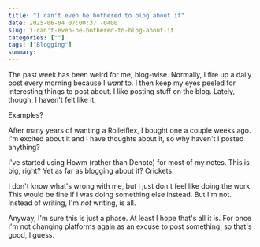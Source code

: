 ```yaml
---
title: "I can't even be bothered to blog about it"
date: 2025-06-04 07:00:37 -0400
slug: i-can't-even-be-bothered-to-blog-about-it
categories: [""]
tags: ["Blogging"]
summary: 
---
```


The past week has been weird for me, blog-wise. Normally, I fire up a daily post every morning because I _want_ to. I then keep my eyes peeled for interesting things to post about. I like posting stuff on the blog. Lately, though, I haven't felt like it.

Examples?

After many years of wanting a Rolleiflex, I bought one a couple weeks ago. I'm excited about it and I have thoughts about it, so why haven't I posted anything?

I've started using Howm (rather than Denote) for most of my notes. This is big, right? Yet as far as blogging about it? Crickets.

I don't know what's wrong with me, but I just don't feel like doing the work. This would be fine if I was doing something else instead. But I'm not. Instead of writing, I'm _not_ writing, is all.

Anyway, I'm sure this is just a phase. At least I hope that's all it is. For once I'm not changing platforms again as an excuse to post something, so that's good, I guess.


